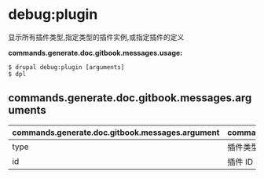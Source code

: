 # debug:plugin
显示所有插件类型,指定类型的插件实例,或指定插件的定义

**commands.generate.doc.gitbook.messages.usage:**
```
$ drupal debug:plugin [arguments]
$ dpl  
```

## commands.generate.doc.gitbook.messages.arguments
commands.generate.doc.gitbook.messages.argument | commands.generate.doc.gitbook.messages.details
---------|-------------
type | 插件类型
id | 插件 ID

